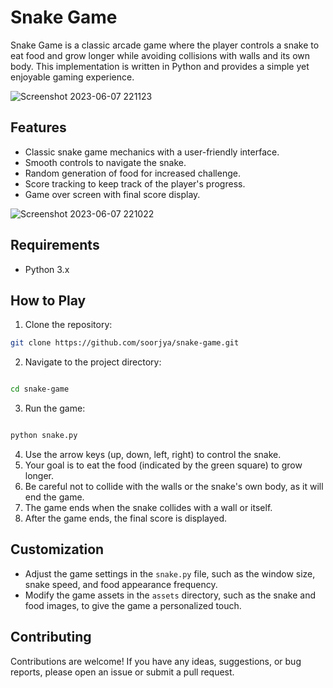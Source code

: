 # Snake Game

Snake Game is a classic arcade game where the player controls a snake to eat food and grow longer while avoiding collisions with walls and its own body. This implementation is written in Python and provides a simple yet enjoyable gaming experience.

![Screenshot 2023-06-07 221123](https://github.com/soorjya/Game_Mix/assets/99492724/1f280e71-c704-43c5-b9a4-4c4710678a3f)



## Features

- Classic snake game mechanics with a user-friendly interface.
- Smooth controls to navigate the snake.
- Random generation of food for increased challenge.
- Score tracking to keep track of the player's progress.
- Game over screen with final score display.

![Screenshot 2023-06-07 221022](https://github.com/soorjya/Game_Mix/assets/99492724/be2ab93a-bd82-4aec-b7c0-40c005cb6f9e)


## Requirements

- Python 3.x

## How to Play

1. Clone the repository:

```bash
git clone https://github.com/soorjya/snake-game.git
```
2. Navigate to the project directory:
```bash

cd snake-game
```
3. Run the game:
```bash

python snake.py
```
4. Use the arrow keys (up, down, left, right) to control the snake.
5. Your goal is to eat the food (indicated by the green square) to grow longer.
6. Be careful not to collide with the walls or the snake's own body, as it will end the game.
7. The game ends when the snake collides with a wall or itself.
8. After the game ends, the final score is displayed.


## Customization
- Adjust the game settings in the `snake.py` file, such as the window size, snake speed, and food appearance frequency.
- Modify the game assets in the `assets` directory, such as the snake and food images, to give the game a personalized touch.


## Contributing
Contributions are welcome! If you have any ideas, suggestions, or bug reports, please open an issue or submit a pull request.
